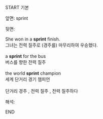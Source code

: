 START
기본

앞면:
sprint


뒷면:
<div>She won in a <strong>sprint</strong> finish. </div><div><div>그녀는 전력 질주로 (경주를) 마무리하여 우승했다.</div></div><div><br></div><div><div>a <strong>sprint</strong> for the bus </div><div><div>버스를 향한 전력 질주</div></div></div><div><br></div><div><div>the world <strong>sprint</strong> champion </div><div><div>세계 단거리 경기 챔피언</div></div></div><div><br></div><div>단거리 경주 , 전력 질주 , 전력 질주하다</div>


해석:

END